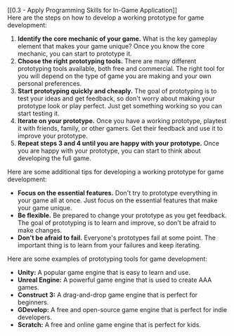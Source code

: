 [[0.3 - Apply Programming Skills for In-Game Application]]  
Here are the steps on how to develop a working prototype for game development:

1. **Identify the core mechanic of your game.** What is the key gameplay element that makes your game unique? Once you know the core mechanic, you can start to prototype it.
2. **Choose the right prototyping tools.** There are many different prototyping tools available, both free and commercial. The right tool for you will depend on the type of game you are making and your own personal preferences.
3. **Start prototyping quickly and cheaply.** The goal of prototyping is to test your ideas and get feedback, so don't worry about making your prototype look or play perfect. Just get something working so you can start testing it.
4. **Iterate on your prototype.** Once you have a working prototype, playtest it with friends, family, or other gamers. Get their feedback and use it to improve your prototype.
5. **Repeat steps 3 and 4 until you are happy with your prototype.** Once you are happy with your prototype, you can start to think about developing the full game.

Here are some additional tips for developing a working prototype for game development:

- **Focus on the essential features.** Don't try to prototype everything in your game all at once. Just focus on the essential features that make your game unique.
- **Be flexible.** Be prepared to change your prototype as you get feedback. The goal of prototyping is to learn and improve, so don't be afraid to make changes.
- **Don't be afraid to fail.** Everyone's prototypes fail at some point. The important thing is to learn from your failures and keep iterating.

Here are some examples of prototyping tools for game development:

- **Unity:** A popular game engine that is easy to learn and use.
- **Unreal Engine:** A powerful game engine that is used to create AAA games.
- **Construct 3:** A drag-and-drop game engine that is perfect for beginners.
- **GDevelop:** A free and open-source game engine that is perfect for indie developers.
- **Scratch:** A free and online game engine that is perfect for kids.